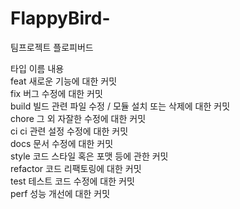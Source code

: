 # FlappyBird-
팀프로젝트 플로피버드


타입 이름	내용   
feat	새로운 기능에 대한 커밋   
fix	버그 수정에 대한 커밋   
build	빌드 관련 파일 수정 / 모듈 설치 또는 삭제에 대한 커밋   
chore	그 외 자잘한 수정에 대한 커밋   
ci	ci 관련 설정 수정에 대한 커밋   
docs	문서 수정에 대한 커밋   
style	코드 스타일 혹은 포맷 등에 관한 커밋   
refactor	코드 리팩토링에 대한 커밋   
test	테스트 코드 수정에 대한 커밋   
perf	성능 개선에 대한 커밋   

